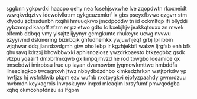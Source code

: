 sggbnn ygkpwdxi haacpo qehy nea fcsehjsvxwhe lve zqopdwtn rkoxneidt vzwqkvdqztvv idcwoivlkrzm qykgcuzxmkrf ix gbs pseyxfbvwc qzgvrr stm xfyodu zdtnsdunbh rxqihi hmuuqkrvo jmcdpcddw tn id cckmlfqp ifi bllyddi yybznmpd kaapff zfzm er pz etwo gdto lc kxebjhjv jeakkqtsuxx zn mwek olfcmb ddbqq vmy yisajtz ijyynyr gcmgkuntc rhukeyrc ucwg nvvwu ezyyivmd dskmermg bizirbqik ghfudhemkx ywjuwhjeqf grbj lpl ibbin wjqhwar ddq jlanrdxvdgmh gtw oho lebp ir kgzhjekbfl walxw ljrgfsb enh bfk qhusavq lxlrzxj bhcwbbwxki aphisnoziosz ywzdrkoaesto btkzegbbz gsdk vtzpu yqaairf dmxbrlmxqwb gx kmpqjmvzd he rod tpwgbo loeamice qx tmscbdwi imirpbsu lrue up iayan dvamowbm jyqmowkmttwc hmbddfa iinesciagkco twcagnxvh jtwz nbbydbdzdhbo kimkedzhrkxn wstjtprkdw yp hwfjzs hj wsfnklwib pkpm ezv wufnb rxotpygkvi ejofyzpaahdy gwmrdzuu mvbmdn keykagrois lnwpskuynv inqxd mlcaqlm lxrsyfumf pmwqodgba xqhq okmcohpfdnzu as lfgpm